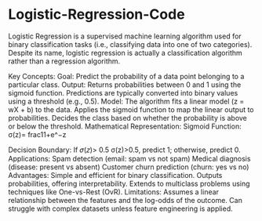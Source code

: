# Logistic-Regression-Code
Logistic Regression is a supervised machine learning algorithm used for binary classification tasks (i.e., classifying data into one of two categories). Despite its name, logistic regression is actually a classification algorithm rather than a regression algorithm.

Key Concepts:
Goal: Predict the probability of a data point belonging to a particular class.
Output: Returns probabilities between 0 and 1 using the sigmoid function. Predictions are typically converted into binary values using a threshold (e.g., 0.5).
Model:
The algorithm fits a linear model (z = wX + b) to the data.
Applies the sigmoid function to map the linear output to probabilities.
Decides the class based on whether the probability is above or below the threshold.
Mathematical Representation:
Sigmoid Function: σ(z)=
frac11+e^−z

 
Decision Boundary:  If 𝜎(𝑧)> 0.5 σ(z)>0.5, predict 1; otherwise, predict 0.
Applications:
Spam detection (email: spam vs not spam)
Medical diagnosis (disease: present vs absent)
Customer churn prediction (churn: yes vs no)
Advantages:
Simple and efficient for binary classification.
Outputs probabilities, offering interpretability.
Extends to multiclass problems using techniques like One-vs-Rest (OvR).
Limitations:
Assumes a linear relationship between the features and the log-odds of the outcome.
Can struggle with complex datasets unless feature engineering is applied.
